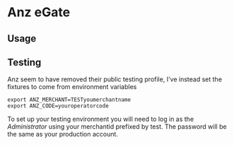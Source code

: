# Anz eGate

## Usage



## Testing

Anz seem to have removed their public testing profile, I've instead set the fixtures to come from environment variables

    export ANZ_MERCHANT=TESTyoumerchantname
    export ANZ_CODE=youroperatorcode

To set up your testing environment you will need to log in as the _Administrator_ using your merchantid prefixed by test. The password will be the same as your production account.
